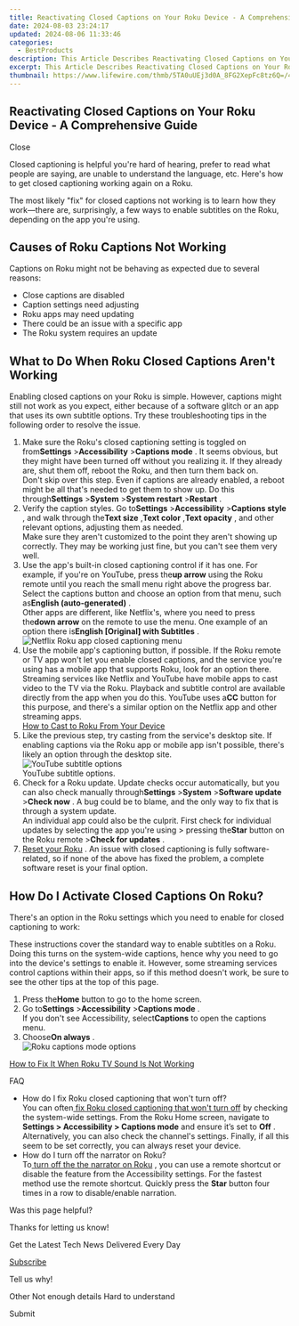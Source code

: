```yaml
---
title: Reactivating Closed Captions on Your Roku Device - A Comprehensive Guide
date: 2024-08-03 23:24:17
updated: 2024-08-06 11:33:46
categories:
  - BestProducts
description: This Article Describes Reactivating Closed Captions on Your Roku Device - A Comprehensive Guide
excerpt: This Article Describes Reactivating Closed Captions on Your Roku Device - A Comprehensive Guide
thumbnail: https://www.lifewire.com/thmb/5TA0uUEj3d0A_8FG2XepFc8tz6Q=/400x300/filters:no_upscale():max_bytes(150000):strip_icc():format(webp)/roku-closed-captioning-2005aa384a2845f29f42d4a420c77c6e.png
---
```


## Reactivating Closed Captions on Your Roku Device - A Comprehensive Guide

Close 

 Closed captioning is helpful you're hard of hearing, prefer to read what people are saying, are unable to understand the language, etc. Here's how to get closed captioning working again on a Roku.

 The most likely "fix" for closed captions not working is to learn how they work—there are, surprisingly, a few ways to enable subtitles on the Roku, depending on the app you're using.  

##  Causes of Roku Captions Not Working 

 Captions on Roku might not be behaving as expected due to several reasons:

* Close captions are disabled
* Caption settings need adjusting
* Roku apps may need updating
* There could be an issue with a specific app
* The Roku system requires an update

##  What to Do When Roku Closed Captions Aren't Working 

 Enabling closed captions on your Roku is simple. However, captions might still not work as you expect, either because of a software glitch or an app that uses its own subtitle options. Try these troubleshooting tips in the following order to resolve the issue.

1. Make sure the Roku's closed captioning setting is toggled on from**Settings** \>**Accessibility** \>**Captions mode** . It seems obvious, but they might have been turned off without you realizing it. If they already are, shut them off, reboot the Roku, and then turn them back on.  
 Don't skip over this step. Even if captions are already enabled, a reboot might be all that's needed to get them to show up. Do this through**Settings** \>**System** \>**System restart** \>**Restart** .
2. Verify the caption styles. Go to**Settings** \>**Accessibility** \>**Captions style** , and walk through the**Text size** ,**Text color** ,**Text opacity** , and other relevant options, adjusting them as needed.  
 Make sure they aren't customized to the point they aren't showing up correctly. They may be working just fine, but you can't see them very well.
3. Use the app's built-in closed captioning control if it has one. For example, if you're on YouTube, press the**up arrow** using the Roku remote until you reach the small menu right above the progress bar. Select the captions button and choose an option from that menu, such as**English (auto-generated)** .  
 Other apps are different, like Netflix's, where you need to press the**down arrow** on the remote to use the menu. One example of an option there is**English \[Original\] with Subtitles** .  
![Netflix Roku app closed captioning menu](https://www.lifewire.com/thmb/bvyONOd_6HwEMsd7K4arKdsL5Ko=/1500x0/filters:no_upscale():max_bytes(150000):strip_icc():format(webp)/netflix-closed-captions-56dce070acd14e15a4ea1ca8a5aaa1b6.png)
4. Use the mobile app's captioning button, if possible. If the Roku remote or TV app won't let you enable closed captions, and the service you're using has a mobile app that supports Roku, look for an option there.  
 Streaming services like Netflix and YouTube have mobile apps to cast video to the TV via the Roku. Playback and subtitle control are available directly from the app when you do this. YouTube uses a**CC** button for this purpose, and there's a similar option on the Netflix app and other streaming apps.  
[  How to Cast to Roku From Your Device ](https://www.lifewire.com/cast-to-roku-from-another-device-4176162)
5. Like the previous step, try casting from the service's desktop site. If enabling captions via the Roku app or mobile app isn't possible, there's likely an option through the desktop site.  
![YouTube subtitle options](https://www.lifewire.com/thmb/zA-fpKyYaGv0Q3easjlnMxqPcpg=/1500x0/filters:no_upscale():max_bytes(150000):strip_icc():format(webp)/youtube-subtitle-options-e5111b843ac74ea39124741932f65be8.png)  
 YouTube subtitle options.
6. Check for a Roku update. Update checks occur automatically, but you can also check manually through**Settings** \>**System** \>**Software update** \>**Check now** . A bug could be to blame, and the only way to fix that is through a system update.  
 An individual app could also be the culprit. First check for individual updates by selecting the app you're using > pressing the**Star** button on the Roku remote >**Check for updates** .
7. [ Reset your Roku](https://www.lifewire.com/how-to-reset-roku-4174678) . An issue with closed captioning is fully software-related, so if none of the above has fixed the problem, a complete software reset is your final option.

##  How Do I Activate Closed Captions On Roku? 

 There's an option in the Roku settings which you need to enable for closed captioning to work:

 These instructions cover the standard way to enable subtitles on a Roku. Doing this turns on the system-wide captions, hence why you need to go into the device's settings to enable it. However, some streaming services control captions within their apps, so if this method doesn't work, be sure to see the other tips at the top of this page.

1. Press the**Home** button to go to the home screen.
2. Go to**Settings** \>**Accessibility** \>**Captions mode** .  
 If you don't see Accessibility, select**Captions** to open the captions menu.
3. Choose**On always** .  
![Roku captions mode options](https://www.lifewire.com/thmb/gdNISbTsKu8_RUH1eIcjsJ7Ztpc=/1500x0/filters:no_upscale():max_bytes(150000):strip_icc():format(webp)/roku-captions-mode-41224b89041a412fb9d4ad821a0daa1a.png)

[  How to Fix It When Roku TV Sound Is Not Working ](https://www.lifewire.com/fix-sound-not-working-on-roku-tv-5198644) 

 FAQ

* How do I fix Roku closed captioning that won't turn off?  
 You can often[ fix Roku closed captioning that won't turn off](https://www.lifewire.com/fix-when-closed-captioning-wont-turn-off-on-roku-5198410) by checking the system-wide settings. From the Roku Home screen, navigate to   **Settings > Accessibility > Captions mode** and ensure it’s set to **Off** . Alternatively, you can also check the channel's settings. Finally, if all this seem to be set correctly, you can always reset your device.
* How do I turn off the narrator on Roku?  
 To[ turn off the the narrator on Roku](https://www.lifewire.com/turn-off-narrator-on-a-roku-5200804) , you can use a remote shortcut or disable the feature from the Accessibility settings. For the fastest method use the remote shortcut. Quickly press the **Star** button four times in a row to disable/enable narration.

Was this page helpful?

Thanks for letting us know!

 Get the Latest Tech News Delivered Every Day

[ Subscribe ](https://www.lifewire.com/#) 

Tell us why!

 Other  Not enough details  Hard to understand 

 Submit 

<ins class="adsbygoogle"
     style="display:block"
     data-ad-format="autorelaxed"
     data-ad-client="ca-pub-7571918770474297"
     data-ad-slot="1223367746"></ins>



<ins class="adsbygoogle"
     style="display:block"
     data-ad-client="ca-pub-7571918770474297"
     data-ad-slot="8358498916"
     data-ad-format="auto"
     data-full-width-responsive="true"></ins>
